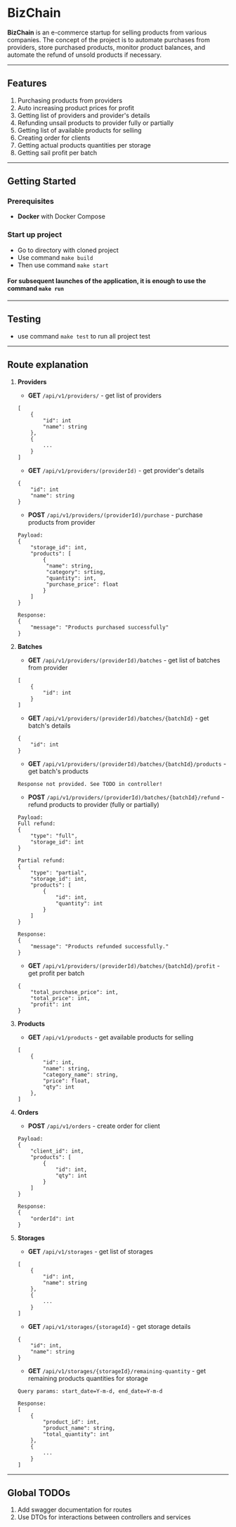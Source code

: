 # BizChain

**BizChain** is an e-commerce startup for selling products from various companies. The concept of the project is to automate purchases from providers, store purchased products, monitor product balances, and automate the refund of unsold products if necessary.

---

## Features

1. Purchasing products from providers
2. Auto increasing product prices for profit
3. Getting list of providers and provider's details
4. Refunding unsail products to provider fully or partially
5. Getting list of available products for selling
6. Creating order for clients
7. Getting actual products quantities per storage
8. Getting sail profit per batch

---

## Getting Started

### Prerequisites
- **Docker** with Docker Compose

### Start up project

- Go to directory with cloned project
- Use command `make build`
- Then use command `make start`

#### For subsequent launches of the application, it is enough to use the command `make run`

---

## Testing
- use command `make test` to run all project test

---

## Route explanation

1. **Providers**
   
   - **GET** `/api/v1/providers/` - get list of providers
   ```
   [
       {
           "id": int
           "name": string 
       },
       {
           ...
       }
   ]
   ```
   - **GET** `/api/v1/providers/(providerId)` - get provider's details
   ```
   {
       "id": int
       "name": string 
   }
   ```
   - **POST** `/api/v1/providers/(providerId)/purchase` - purchase products from provider
   ```
   Payload:
   {
       "storage_id": int,
       "products": [
           {
            "name": string,
            "category": srting,
            "quantity": int,
            "purchase_price": float
           }
       ]
   }

   Response:
   {
       "message": "Products purchased successfully"
   }
   ```
2. **Batches**
   
   - **GET** `/api/v1/providers/(providerId)/batches` - get list of batches from provider
   ```
   [
       {
           "id": int
       }
   ]
   ```
   - **GET** `/api/v1/providers/(providerId)/batches/{batchId}` - get batch's details
   ```
   {
       "id": int
   }
   ```
   - **GET** `/api/v1/providers/(providerId)/batches/{batchId}/products` - get batch's products
   ```
   Response not provided. See TODO in controller!
   ```
   - **POST** `/api/v1/providers/(providerId)/batches/{batchId}/refund` - refund products to provider (fully or partially)
   ```
   Payload:
   Full refund:
   {
       "type": "full",
       "storage_id": int
   }

   Partial refund:
   {
       "type": "partial",
       "storage_id": int,
       "products": [
           {
               "id": int,
               "quantity": int
           }
       ]
   }

   Response:
   {
       "message": "Products refunded successfully."
   }
   ```
   - **GET** `/api/v1/providers/(providerId)/batches/{batchId}/profit` - get profit per batch
    ```
    {
        "total_purchase_price": int,
        "total_price": int,
        "profit": int
    }
    ```
3. **Products**
   - **GET** `/api/v1/products` - get available products for selling
   
   ```
   [
       {
           "id": int,
           "name": string,
           "category_name": string,
           "price": float,
           "qty": int
       },
   ]
   ```
4. **Orders**
   
   - **POST** `/api/v1/orders` - create order for client
   ```
   Payload:
   {
       "client_id": int,
       "products": [
           {
               "id": int,
               "qty": int
           }
       ]
   }

   Response:
   {
       "orderId": int
   }
   ```
5. **Storages**
   
   - **GET** `/api/v1/storages` - get list of storages
   ```
   [
       {
           "id": int,
           "name": string
       },
       {
           ...
       }
   ]
   ```
   - **GET** `/api/v1/storages/{storageId}` - get storage details
   ```
   {
       "id": int,
       "name": string
   }
   ```
   - **GET** `/api/v1/storages/{storageId}/remaining-quantity` - get remaining products quantities for storage
   ```
   Query params: start_date=Y-m-d, end_date=Y-m-d

   Response:
   [
       {
           "product_id": int,
           "product_name": string,
           "total_quantity": int
       },
       {
           ...
       }
   ]
   ```
---

## Global TODOs

1. Add swagger documentation for routes
2. Use DTOs for interactions between controllers and services
